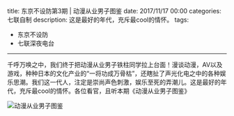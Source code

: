title: 东京不设防第3期 | 动漫从业男子图鉴
date: 2017/11/17 00:00
categories: 七联自制
description: 这是最好的年代，充斥最cool的情怀。
tags:
- 东京不设防
- 七联深夜电台

---

千呼万唤之中，我们终于把动漫从业男子铁柱同学拉上台面！漫谈动漫，AV以及游戏，种种日本的文化产业的“一将功成万骨枯”，还瞎扯了声光化电之中的各种娱乐思潮。我们这一代人，注定是崇尚声色刺激，娱乐至死的弄潮儿。这是最好的年代，充斥最cool的情怀。各位看官，且听本期《动漫从业男子图鉴》

![动漫从业男子图鉴](http://wx2.sinaimg.cn/mw690/a9a40e85gy1foo5mnnzj9j20v916igpd.jpg)